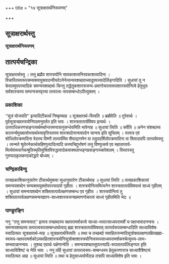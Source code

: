 +++
title = "१४ सूत्राक्षरार्थनिरूपणम्"

+++


## सूत्राक्षरार्थस्तु

**सूत्राक्षरार्थनिरूपणम्**

## **तात्पर्यचन्द्रिका**

सूत्राक्षरार्थस्तु । तत्तु ब्रह्मैव शास्त्रयोनि सावकाशत्वनिरवकाशत्वादिना ।
विचारितस्वरूपसम्यक्त्वयुक्तादन्वीयतेऽनेनेत्यन्वयशब्दवाच्यादुपपत्त्यादेर्लिङ्गादिति । सुधायां तु न केवलमुपपत्त्यादिकं समन्वयशब्दार्थः किन्तु तद्धेतुकशास्त्रजन्य-प्रमागोचरत्वरूपशास्त्रयोनित्वे हेतुभूतः सर्वशास्त्रस्य सम्यग्वचनवृत्त्या तत्परत्व-रूपसम्बन्धोऽपीत्युक्तम् ।

### **प्रकाशिका**

‘‘सूत्रं योजयति’’ इत्यादिटीकार्थं निष्कृष्याह ॥ सूत्राक्षरार्थ-स्त्विति ॥ ब्रह्मैवेति ॥ तुरेवार्थः । पूर्वसूत्राच्छास्त्रयोनिपदमनुवर्तत इति भावः । शास्त्रतात्पर्यविषय इत्यर्थः । उत्तराधिकरणसङ्गत्यर्थमर्थान्तरमप्यत्रानुसन्धेयमिति भावेनाह ॥ सुधायां त्विति ॥ सर्वेति ॥ अनेन संशब्दस्य कार्त्स्न्यमुख्यत्वोभयार्थस्यावृत्तिस्तस्य शास्त्रपदेनान्वयपदेन चान्वय इति सूचितम् । यत्त्वत्र एवं शोधितोपक्रमादिना वेदस्य विष्णौ तात्पर्यमिव शैवाद्यागमेन वा तदुपदर्शितोपक्रमादिना वा शिवादावपि तात्पर्यमस्तु । त्वन्मते श्रुतेरनेकार्थसहिष्णुत्वादित्यादि कस्यचिद्दुर्भाषणं तत्तु विष्णूत्कर्ष एव महातात्पर्य-मित्येवंरूपानेकश्रुतिस्मृतियुक्तिविरुद्धत्वादेकवाक्यताभङ्गप्रसङ्गाच्चापेशलम् । विस्तरस्तु गुरुपादकृतकण्ठकोद्धारे बोध्यम् ।

### **चन्द्रिकाबिन्दु**

तत्त्वप्रकाशिकानुसारेण टीकार्थमुक्त्वा सुधानुसारेण टीकार्थमाह ॥ सुधायां त्विति ॥ तत्वप्रकाशिकायां समन्वयशब्देन सम्यक्त्वयुक्तोपपत्त्यादयो गृहीताः । शास्त्रयोनित्वमित्यनेन शास्त्रतात्पर्यविषयत्वं साध्यं गृहीतम् । सुधायां समन्वयशब्देन शक्तितात्पर्यलक्षणसम्बन्ध एव गृहीतः । शास्त्रयोनित्वं तु शक्तितात्पर्यलक्षणसमन्वयज्ञान-साध्यशास्त्रजन्यप्रमाणगोचरत्वं साध्यं गृहीतमिति भेदः ॥

### **पाण्डुरङ्गि**

ननु ‘‘तत्तु समन्वयात्’’ इत्यत्र तच्छब्दस्य पक्षपरामर्शकत्वे साध्या-भावात्साध्यपरामर्शे च पक्षाभावादनन्वयः । समन्वयशब्दस्य तत्परत्वरूपसम्बन्धार्थत्वाद् ब्रह्म शास्त्रतात्पर्यविषयस् तात्पर्यरूपसम्बन्धादिति साध्याविशेषः स्यादित्यतः सूत्राक्षरार्थ-माह ॥ सूत्राक्षरार्थस्त्विति ॥ तथा च तच्छब्दो व्यवहितजन्मादिसूत्रोक्तलक्षणलक्षितब्रह्म-स्वरूप-पक्षपरामर्शकोऽव्यवहितशास्त्रयोनिसूत्रोक्तशास्त्रयोनित्वरूपसाध्यपरामर्शकश्चेत्युभय-लाभ-सम्भवान्नानन्वयः । तुशब्द एवार्थः पक्षेणान्वेति । समन्वयशब्दस्तूपपत्त्यादि-रूपतात्पर्यलिङ्गपर इति साध्याविशिष्टं च नेति भावः । ननु तर्हि सुधायां तत्परत्वरूप-सम्बन्धस्य हेतूकरणात्तत्र साध्यावैशिष्ट्यं स्यादित्यत आह ॥ सुधायां त्विति ॥ तथा च हेतुसाध्ययोर्भेदान्न तत्रापि साध्याविशेष इति भावः ।

